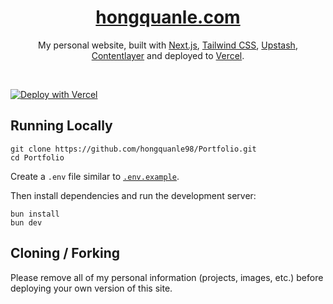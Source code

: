 <div align="center">
    <a href="https://hongquanle.vercel.app"><h1 align="center">hongquanle.com</h1></a>

My personal website, built with [Next.js](https://nextjs.org/), [Tailwind CSS](https://tailwindcss.com/), [Upstash](https://upstash.com/), [Contentlayer](https://www.contentlayer.dev/) and deployed to [Vercel](https://vercel.com/).

</div>

<br/>

[![Deploy with Vercel](https://vercel.com/button)]()

## Running Locally

```sh-session
git clone https://github.com/hongquanle98/Portfolio.git
cd Portfolio
```

Create a `.env` file similar to [`.env.example`](https://github.com/hongquanle98/Portfolio/blob/main/.env.example).

Then install dependencies and run the development server:

```sh-session
bun install
bun dev
```

## Cloning / Forking

Please remove all of my personal information (projects, images, etc.) before deploying your own version of this site.
